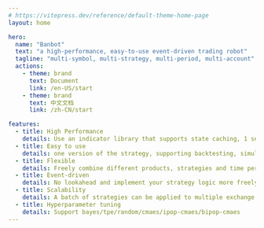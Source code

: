 ```yaml
---
# https://vitepress.dev/reference/default-theme-home-page
layout: home

hero:
  name: "Banbot"
  text: "a high-performance, easy-to-use event-driven trading robot"
  tagline: "multi-symbol, multi-strategy, multi-period, multi-account"
  actions:
    - theme: brand
      text: Document
      link: /en-US/start
    - theme: brand
      text: 中文文档
      link: /zh-CN/start

features:
  - title: High Performance
    details: Use an indicator library that supports state caching, 1 second backtesting 1 year of data
  - title: Easy to use
    details: one version of the strategy, supporting backtesting, simulated real-time trading and real trading at the same time
  - title: Flexible
    details: Freely combine different products, strategies and time periods
  - title: Event-driven
    details: No lookahead and implement your strategy logic more freely
  - title: Scalability
    details: A batch of strategies can be applied to multiple exchange accounts at the same time
  - title: Hyperparameter tuning
    details: Support bayes/tpe/random/cmaes/ipop-cmaes/bipop-cmaes
---
```


